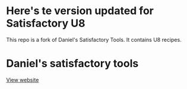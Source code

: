 # Here's te version updated for Satisfactory U8
This repo is a fork of Daniel's Satisfactory Tools.
It contains U8 recipes.

# Daniel's satisfactory tools
[View website](https://daniel2013.github.io/satisfactory/)

